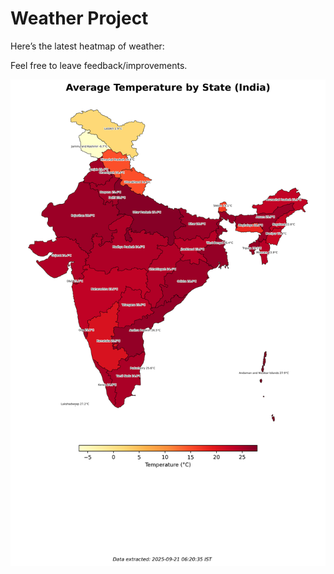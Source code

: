 # Weather Project

Here’s the latest heatmap of weather:

Feel free to leave feedback/improvements.

![India Heatmap](docs/assets/india_heatmap.png?v=CF4BDD)
